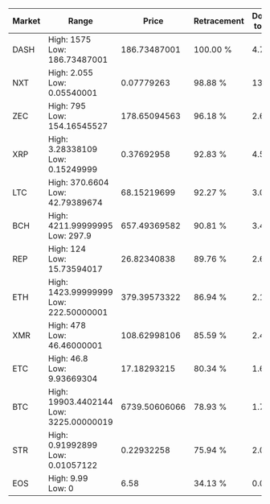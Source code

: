 | Market | Range | Price| Retracement | Doubles to 50% |
| --- | --- | --- | --- | --- |
| DASH | High: 1575<br />Low: 186.73487001 | 186.73487001 | 100.00 % | 4.72 |
| NXT | High: 2.055<br />Low: 0.05540001 | 0.07779263 | 98.88 % | 13.56 |
| ZEC | High: 795<br />Low: 154.16545527 | 178.65094563 | 96.18 % | 2.66 |
| XRP | High: 3.28338109<br />Low: 0.15249999 | 0.37692958 | 92.83 % | 4.56 |
| LTC | High: 370.6604<br />Low: 42.79389674 | 68.15219699 | 92.27 % | 3.03 |
| BCH | High: 4211.99999995<br />Low: 297.9 | 657.49369582 | 90.81 % | 3.43 |
| REP | High: 124<br />Low: 15.73594017 | 26.82340838 | 89.76 % | 2.60 |
| ETH | High: 1423.99999999<br />Low: 222.50000001 | 379.39573322 | 86.94 % | 2.17 |
| XMR | High: 478<br />Low: 46.46000001 | 108.62998106 | 85.59 % | 2.41 |
| ETC | High: 46.8<br />Low: 9.93669304 | 17.18293215 | 80.34 % | 1.65 |
| BTC | High: 19903.4402144<br />Low: 3225.00000019 | 6739.50606066 | 78.93 % | 1.72 |
| STR | High: 0.91992899<br />Low: 0.01057122 | 0.22932258 | 75.94 % | 2.03 |
| EOS | High: 9.99<br />Low: 0 | 6.58 | 34.13 % | 0.00 |
